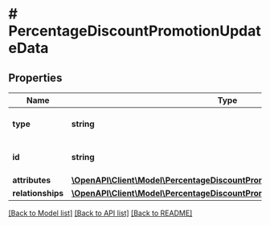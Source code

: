 # # PercentageDiscountPromotionUpdateData

## Properties

Name | Type | Description | Notes
------------ | ------------- | ------------- | -------------
**type** | **string** | The resource&#39;s type |
**id** | **string** | The resource&#39;s id |
**attributes** | [**\OpenAPI\Client\Model\PercentageDiscountPromotionUpdateDataAttributes**](PercentageDiscountPromotionUpdateDataAttributes.md) |  |
**relationships** | [**\OpenAPI\Client\Model\PercentageDiscountPromotionCreateDataRelationships**](PercentageDiscountPromotionCreateDataRelationships.md) |  | [optional]

[[Back to Model list]](../../README.md#models) [[Back to API list]](../../README.md#endpoints) [[Back to README]](../../README.md)
